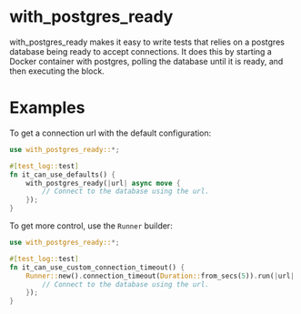 # with_postgres_ready

with_postgres_ready makes it easy to write tests that relies on a postgres database being ready to accept connections.
It does this by starting a Docker container with postgres, polling the database until it is ready, and then executing the block.

# Examples

To get a connection url with the default configuration:

```rust
use with_postgres_ready::*;

#[test_log::test]
fn it_can_use_defaults() {
    with_postgres_ready(|url| async move {
        // Connect to the database using the url.
    });
}
```

To get more control, use the `Runner` builder:

```rust
use with_postgres_ready::*;

#[test_log::test]
fn it_can_use_custom_connection_timeout() {
    Runner::new().connection_timeout(Duration::from_secs(5)).run(|url| async move {
        // Connect to the database using the url.
    });
}
```

